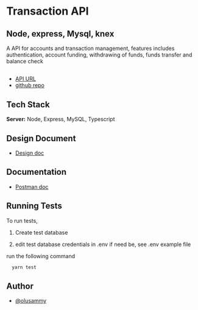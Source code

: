 # Transaction API
## Node, express, Mysql, knex

A API for accounts and transaction management, features includes authentication, account funding, withdrawing of funds,
funds transfer and balance check

##

- [API URL](https://accounts-mysql.herokuapp.com/)
- [github repo](https://github.com/oluSammy/Transaction-API-Knex-mysql)

## Tech Stack

**Server:** Node, Express, MySQL, Typescript

## Design Document

- [Design doc](https://docs.google.com/document/d/1pcEB_PmFdi_UnoS6lPsB72PjguznduVowZC2zHXOgCs/edit?usp=sharing)

## Documentation

- [Postman doc](https://documenter.getpostman.com/view/13917788/UVsJvmqB)

## Running Tests

To run tests,

1. Create test database

2. edit test database credentials in .env if need be, see .env example file

run the following command

```bash
  yarn test
```

## Author

- [@olusammy](https://www.github.com/olusammy)

